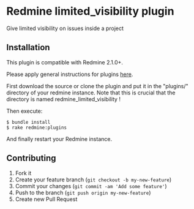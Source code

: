 Redmine limited_visibility plugin
======================

Give limited visibility on issues inside a project

Installation
------------

This plugin is compatible with Redmine 2.1.0+.

Please apply general instructions for plugins [here](http://www.redmine.org/wiki/redmine/Plugins).

First download the source or clone the plugin and put it in the "plugins/" directory of your redmine instance. Note that this is crucial that the directory is named redmine_limited_visibility !

Then execute:

    $ bundle install
    $ rake redmine:plugins

And finally restart your Redmine instance.


Contributing
------------

1. Fork it
2. Create your feature branch (`git checkout -b my-new-feature`)
3. Commit your changes (`git commit -am 'Add some feature'`)
4. Push to the branch (`git push origin my-new-feature`)
5. Create new Pull Request
